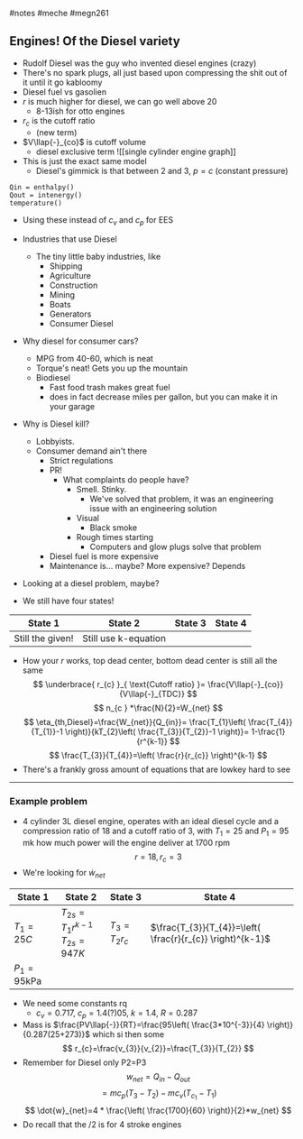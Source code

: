 #notes #meche #megn261

## Engines! Of the Diesel variety
- Rudolf Diesel was the guy who invented diesel engines (crazy)
- There's no spark plugs, all just based upon compressing the shit out of it until it go kabloomy
- Diesel fuel vs gasolien
- $r$ is much higher for diesel, we can go well above 20
	- 8-13ish for otto engines
- $r_{c}$ is the cutoff ratio
	- (new term)
- $V\llap{-}_{co}$ is cutoff volume
	- diesel exclusive term
![[single cylinder engine graph]]
- This is just the exact same model
	- Diesel's gimmick is that between 2 and 3, $p=c$ (constant pressure)
```
Qin = enthalpy()
Qout = intenergy()
temperature()
```
- Using these instead of $c_{v}$ and $c_{p}$ for EES
- Industries that use Diesel
	- The tiny little baby industries, like
		- Shipping
		- Agriculture
		- Construction
		- Mining
		- Boats
		- Generators
		- Consumer Diesel
- Why diesel for consumer cars?
	- MPG from 40-60, which is neat
	- Torque's neat! Gets you up the mountain
	- Biodiesel
		- Fast food trash makes great fuel
		- does in fact decrease miles per gallon, but you can make it in your garage
- Why is Diesel kill?
	- Lobbyists. 
	- Consumer demand ain't there
		- Strict regulations
		- PR! 
			- What complaints do people have?
				- Smell. Stinky.
					- We've solved that problem, it was an engineering issue with an engineering solution
				- Visual
					- Black smoke
				- Rough times starting
					- Computers and glow plugs solve that problem
		- Diesel fuel is more expensive
		- Maintenance is... maybe? More expensive? Depends
- Looking at a diesel problem, maybe?

- We still have four states!

| State 1          | State 2              | State 3 | State 4 |
| ---------------- | -------------------- | ------- | ------- |
| Still the given! | Still use k-equation |         |         |
- How your $r$ works, top dead center, bottom dead center is still all the same
$$
\underbrace{ r_{c} }_{ \text{Cutoff ratio} }= \frac{V\llap{-}_{co}}{V\llap{-}_{TDC}}
$$
$$
n_{c } *\frac{N}{2}=W_{net}
$$
$$
\eta_{th,Diesel}=\frac{W_{net}}{Q_{in}}= \frac{T_{1}\left( \frac{T_{4}}{T_{1}}-1 \right)}{kT_{2}\left( \frac{T_{3}}{T_{2}}-1 \right)}= 1-\frac{1}{r^{k-1}}
$$
$$
\frac{T_{3}}{T_{4}}=\left( \frac{r}{r_{c}} \right)^{k-1}
$$
- There's a frankly gross amount of equations that are lowkey hard to see

---
### Example problem
- 4 cylinder 3L diesel engine, operates with an ideal diesel cycle and a compression ratio of 18 and a cutoff ratio of 3, with $T_{1}=25$ and $P_{1}=95$ mk how much power will the engine deliver at 1700 rpm
$$
r=18, r_{c}=3
$$
- We're looking for $\dot{w}_{net}$

| State 1       | State 2                                | State 3            | State 4                                                    |
| ------------- | -------------------------------------- | ------------------ | ---------------------------------------------------------- |
| $T_{1}=25C$   | $T_{2s}=T_{1}r^{k-1}$<br>$T_{2s}=947K$ | $T_{3}=T_{2}r_{c}$ | $\frac{T_{3}}{T_{4}}=\left( \frac{r}{r_{c}} \right)^{k-1}$ |
| $P_{1}=95$kPa |                                        |                    |                                                            |
- We need some constants rq
	- $c_{v}=0.717$, $c_{p}=1.4(?)05$, $k=1.4$, $R=0.287$
- Mass is $\frac{PV\llap{-}}{RT}=\frac{95\left( \frac{3*10^{-3}}{4} \right)}{0.287(25+273)}$ which si then some 
$$
r_{c}=\frac{v_{3}}{v_{2}}=\frac{T_{3}}{T_{2}}
$$
- Remember for Diesel only P2=P3
$$
{w}_{net}=Q_{in}-Q_{out}
$$
$$
= mc_{p}(T_{3}-T_{2})-mc_{v}(T_{c_{1}}-T_{1})
$$
$$
\dot{w}_{net}=4 * \frac{\left( \frac{1700}{60} \right)}{2}*w_{net}
$$
- Do recall that the /2 is for 4 stroke engines

